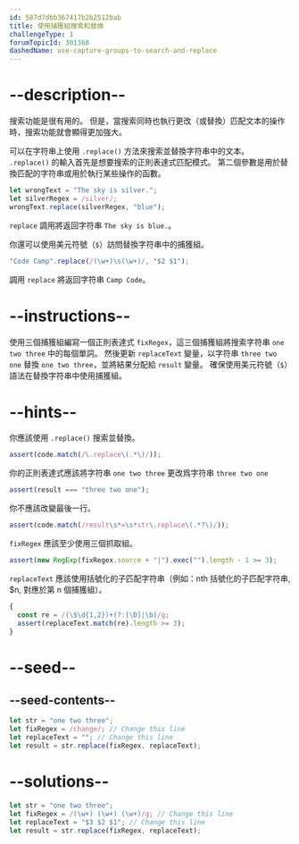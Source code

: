 ```yaml
---
id: 587d7dbb367417b2b2512bab
title: 使用捕獲組搜索和替換
challengeType: 1
forumTopicId: 301368
dashedName: use-capture-groups-to-search-and-replace
---
```


# --description--

搜索功能是很有用的。 但是，當搜索同時也執行更改（或替換）匹配文本的操作時，搜索功能就會顯得更加強大。

可以在字符串上使用 `.replace()` 方法來搜索並替換字符串中的文本。 `.replace()` 的輸入首先是想要搜索的正則表達式匹配模式。 第二個參數是用於替換匹配的字符串或用於執行某些操作的函數。

```js
let wrongText = "The sky is silver.";
let silverRegex = /silver/;
wrongText.replace(silverRegex, "blue");
```

`replace` 調用將返回字符串 `The sky is blue.`。

你還可以使用美元符號（`$`）訪問替換字符串中的捕獲組。

```js
"Code Camp".replace(/(\w+)\s(\w+)/, "$2 $1");
```

調用 `replace` 將返回字符串 `Camp Code`。

# --instructions--

使用三個捕獲組編寫一個正則表達式 `fixRegex`，這三個捕獲組將搜索字符串 `one two three` 中的每個單詞。 然後更新 `replaceText` 變量，以字符串 `three two one` 替換 `one two three`，並將結果分配給 `result` 變量。 確保使用美元符號（`$`）語法在替換字符串中使用捕獲組。

# --hints--

你應該使用 `.replace()` 搜索並替換。

```js
assert(code.match(/\.replace\(.*\)/));
```

你的正則表達式應該將字符串 `one two three` 更改爲字符串 `three two one`

```js
assert(result === "three two one");
```

你不應該改變最後一行。

```js
assert(code.match(/result\s*=\s*str\.replace\(.*?\)/));
```

`fixRegex` 應該至少使用三個抓取組。

```js
assert(new RegExp(fixRegex.source + "|").exec("").length - 1 >= 3);
```

`replaceText` 應該使用括號化的子匹配字符串（例如：nth 括號化的子匹配字符串, $n, 對應於第 n 個捕獲組）。

```js
{
  const re = /(\$\d{1,2})+(?:[\D]|\b)/g;
  assert(replaceText.match(re).length >= 3);
}
```

# --seed--

## --seed-contents--

```js
let str = "one two three";
let fixRegex = /change/; // Change this line
let replaceText = ""; // Change this line
let result = str.replace(fixRegex, replaceText);
```

# --solutions--

```js
let str = "one two three";
let fixRegex = /(\w+) (\w+) (\w+)/g; // Change this line
let replaceText = "$3 $2 $1"; // Change this line
let result = str.replace(fixRegex, replaceText);
```
